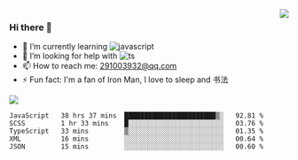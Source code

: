 <img align='right' src='https://github-readme-stats.vercel.app/api?username=niaogege&show_icons=true&theme=radical'/>

### Hi there 👋

- 🌱 I’m currently learning ![javascript](https://img.shields.io/badge/javacript-learn-orange)
- 🤔 I’m looking for help with ![ts](https://img.shields.io/badge/ts-learn-yellow)
- 📫 How to reach me: 291003932@qq.com
- ⚡ Fun fact:  I'm a fan of Iron Man, I love to sleep and 书法

![](https://github-readme-stats.vercel.app/api/top-langs/?username=niaogege&layout=compact)

<!--START_SECTION:waka-->
```text
JavaScript   38 hrs 37 mins  ███████████████████████▒░   92.81 % 
SCSS         1 hr 33 mins    █░░░░░░░░░░░░░░░░░░░░░░░░   03.76 % 
TypeScript   33 mins         ▒░░░░░░░░░░░░░░░░░░░░░░░░   01.35 % 
XML          16 mins         ░░░░░░░░░░░░░░░░░░░░░░░░░   00.64 % 
JSON         15 mins         ░░░░░░░░░░░░░░░░░░░░░░░░░   00.60 % 
```
<!--END_SECTION:waka-->
